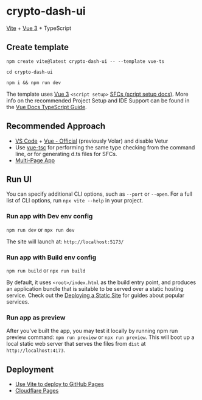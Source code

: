 # crypto-dash-ui
[Vite](https://vitejs.dev/) + [Vue 3](https://vuejs.org/guide/introduction.html) + TypeScript

## Create template
``npm create vite@latest crypto-dash-ui -- --template vue-ts``

``cd crypto-dash-ui``

``npm i && npm run dev``

The template uses [Vue 3](https://vuejs.org/guide/introduction.html) `<script setup>` [SFCs (script setup docs)](https://v3.vuejs.org/api/sfc-script-setup.html#sfc-script-setup). More info on the recommended Project Setup and IDE Support can be found in the [Vue Docs TypeScript Guide](https://vuejs.org/guide/typescript/overview.html#project-setup).

## Recommended Approach
- [VS Code](https://code.visualstudio.com/) + [Vue - Official](https://marketplace.visualstudio.com/items?itemName=Vue.volar) (previously Volar) and disable Vetur
- Use [vue-tsc](https://github.com/vuejs/language-tools/tree/master/packages/tsc) for performing the same type checking from the command line, or for generating d.ts files for SFCs.
- [Multi-Page App](https://vitejs.dev/guide/build#multi-page-app)

## Run UI
You can specify additional CLI options, such as ``--port`` or ``--open``. For a full list of CLI options, run ``npx vite --help`` in your project.

### Run app with Dev env config
``npm run dev`` or ``npx run dev`` 

The site will launch at: ``http://localhost:5173/``

### Run app with Build env config
``npm run build`` or ``npx run build`` 

By default, it uses ``<root>/index.html`` as the build entry point, and produces an application bundle that is suitable to be served over a static hosting service. Check out the [Deploying a Static Site](https://vitejs.dev/guide/static-deploy.html) for guides about popular services.

### Run app as preview
After you've built the app, you may test it locally by running npm run preview command: ``npm run preview`` or ``npx run preview``. This will boot up a local static web server that serves the files from ``dist`` at ``http://localhost:4173``.

## Deployment
- [Use Vite to deploy to GitHub Pages](https://vitejs.dev/guide/static-deploy.html#github-pages)
- [Cloudflare Pages](https://vitejs.dev/guide/static-deploy.html#cloudflare-pages)